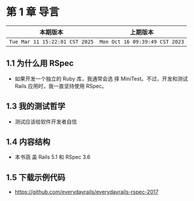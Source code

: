 # 第 1 章 导言

|本期版本|上期版本
|:---:|:---:|
`Tue Mar 11 15:22:01 CST 2025` | `Mon Oct 16 09:39:49 CST 2023`

## 1.1 为什么用 RSpec

* 如果开发一个独立的 Ruby 库，我通常会选 择 MiniTest。不过，开发和测试 Rails 应用时，我一直坚持使用 RSpec。

## 1.3 我的测试哲学

* 测试应该给软件开发者自信

## 1.4 内容结构

* 本书涵 盖 Rails 5.1 和 RSpec 3.6

## 1.5 下载示例代码

* <https://github.com/everydayrails/everydayrails-rspec-2017>